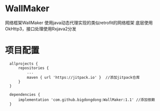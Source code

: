 # WallMaker
网络框架WallMaker
使用java动态代理实现的类似retrofit的网络框架
底层使用OkHttp3，接口处理使用Rxjava2分发

# 项目配置

```
  allprojects {
      repositories {
          ...
          maven { url 'https://jitpack.io' }  //添加jitpack仓库
      }
  }
  
  dependencies {
	  implementation 'com.github.bigdongdong:WallMaker:1.1' //添加依赖
  }
```
